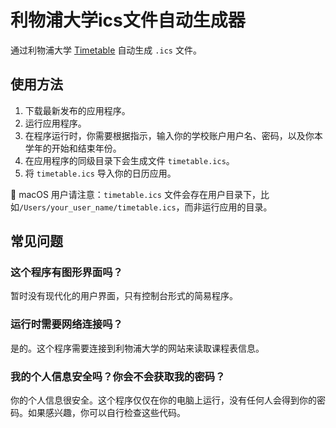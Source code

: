 # 利物浦大学ics文件自动生成器

通过利物浦大学 [Timetable](https://timetables.liverpool.ac.uk) 自动生成 `.ics` 文件。

## 使用方法
1. 下载最新发布的应用程序。
2. 运行应用程序。
3. 在程序运行时，你需要根据指示，输入你的学校账户用户名、密码，以及你本学年的开始和结束年份。
4. 在应用程序的同级目录下会生成文件 `timetable.ics`。
5. 将 `timetable.ics` 导入你的日历应用。

 macOS 用户请注意：`timetable.ics` 文件会存在用户目录下，比如`/Users/your_user_name/timetable.ics`，而非运行应用的目录。

## 常见问题
### 这个程序有图形界面吗？
暂时没有现代化的用户界面，只有控制台形式的简易程序。

### 运行时需要网络连接吗？
是的。这个程序需要连接到利物浦大学的网站来读取课程表信息。

### 我的个人信息安全吗？你会不会获取我的密码？
你的个人信息很安全。这个程序仅仅在你的电脑上运行，没有任何人会得到你的密码。如果感兴趣，你可以自行检查这些代码。
